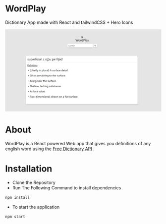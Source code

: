 # WordPlay
 Dictionary App made with React and tailwindCSS + Hero Icons

 ![](img/show1.png)

# About
  WordPlay is a React powered Web app that gives you definitions of any english word using the [Free Dictionary API](https://dictionaryapi.dev/)
.

# Installation
  - Clone the Repository
  - Run The Following Command to install dependencies
   ```sh
   npm install
   ```
  - To start the application
   ```sh
   npm start
   ```
